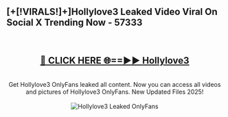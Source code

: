 <h2>[+[!VIRALS!]+]Hollylove3 Leaked Video Viral On Social X Trending Now - 57333</h2>
<br>
<div align="center">
<h2><a href="https://libra.edu.pl?Hollylove3" rel="nofollow">🔴 CLICK HERE 🌐==►► Hollylove3</a></h2>
<br>
Get Hollylove3 OnlyFans leaked all content. Now you can access all videos and pictures of Hollylove3 OnlyFans. New Updated Files 2025!
<br>
<br>
<a href="https://libra.edu.pl?Hollylove3" rel="nofollow" data-target="animated-image.originalLink"><img src="https://i.ibb.co.com/WyWwxjT/player-gif2.gif" alt="Hollylove3 Leaked OnlyFans" style="max-width: 100%; display: inline-block;" data-target="animated-image.originalImage"></a>
</div>
<br>